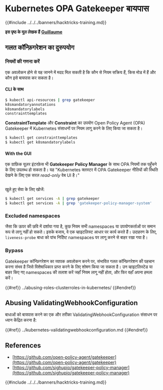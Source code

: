 # Kubernetes OPA Gatekeeper बायपास

{{#include ../../../banners/hacktricks-training.md}}

**इस पृष्ठ के मूल लेखक हैं** [**Guillaume**](https://www.linkedin.com/in/guillaume-chapela-ab4b9a196)

## गलत कॉन्फ़िगरेशन का दुरुपयोग

### नियमों की गणना करें

एक अवलोकन होने से यह जानने में मदद मिल सकती है कि कौन से नियम सक्रिय हैं, किस मोड में हैं और कौन इसे बायपास कर सकता है।

#### CLI के साथ
```bash
$ kubectl api-resources | grep gatekeeper
k8smandatoryannotations                                                             constraints.gatekeeper.sh/v1beta1                  false        K8sMandatoryAnnotations
k8smandatorylabels                                                                  constraints.gatekeeper.sh/v1beta1                  false        K8sMandatoryLabel
constrainttemplates                                                                 templates.gatekeeper.sh/v1                         false        ConstraintTemplate
```
**ConstraintTemplate** और **Constraint** का उपयोग Open Policy Agent (OPA) Gatekeeper में Kubernetes संसाधनों पर नियम लागू करने के लिए किया जा सकता है।
```bash
$ kubectl get constrainttemplates
$ kubectl get k8smandatorylabels
```
#### With the GUI

एक ग्राफ़िक यूज़र इंटरफ़ेस भी **Gatekeeper Policy Manager** के साथ OPA नियमों तक पहुँचने के लिए उपलब्ध हो सकता है। यह "Kubernetes क्लस्टर में OPA Gatekeeper नीतियों की स्थिति देखने के लिए एक सरल _read-only_ वेब UI है।"

<figure><img src="../../../images/05-constraints.png" alt=""><figcaption></figcaption></figure>

खुले हुए सेवा के लिए खोजें:
```bash
$ kubectl get services -A | grep gatekeeper
$ kubectl get services -A | grep 'gatekeeper-policy-manager-system'
```
### Excluded namespaces

जैसा कि ऊपर की छवि में दर्शाया गया है, कुछ नियम सभी namespaces या उपयोगकर्ताओं पर समान रूप से लागू नहीं हो सकते। इसके बजाय, वे एक व्हाइटलिस्ट आधार पर कार्य करते हैं। उदाहरण के लिए, `liveness-probe` बाधा को पांच निर्दिष्ट namespaces पर लागू करने से बाहर रखा गया है।

### Bypass

Gatekeeper कॉन्फ़िगरेशन का व्यापक अवलोकन करने पर, संभावित गलत कॉन्फ़िगरेशन की पहचान करना संभव है जिसे विशेषाधिकार प्राप्त करने के लिए शोषण किया जा सकता है। उन व्हाइटलिस्टेड या बाहर किए गए namespaces की तलाश करें जहाँ नियम लागू नहीं होता, और फिर वहाँ अपना हमला करें।

{{#ref}}
../abusing-roles-clusterroles-in-kubernetes/
{{#endref}}

## Abusing ValidatingWebhookConfiguration

बाधाओं को बायपास करने का एक और तरीका ValidatingWebhookConfiguration संसाधन पर ध्यान केंद्रित करना है:

{{#ref}}
../kubernetes-validatingwebhookconfiguration.md
{{#endref}}

## References

- [https://github.com/open-policy-agent/gatekeeper](https://github.com/open-policy-agent/gatekeeper)
- [https://github.com/sighupio/gatekeeper-policy-manager](https://github.com/sighupio/gatekeeper-policy-manager)

{{#include ../../../banners/hacktricks-training.md}}
